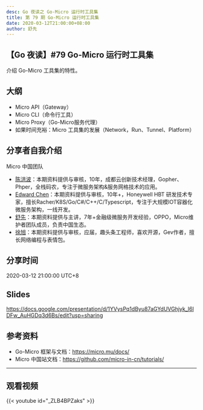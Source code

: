 ```yaml
---
desc: Go 夜读之 Go-Micro 运行时工具集
title: 第 79 期 Go-Micro 运行时工具集
date: 2020-03-12T21:00:00+08:00
author: 舒先
---
```


## 【Go 夜读】#79 Go-Micro 运行时工具集

​介绍 Go-Micro 工具集的特性。

## 大纲

- Micro API（Gateway）
- Micro CLI（命令行工具）
- Micro Proxy（Go-Micro服务代理）
- 如果时间充裕：Micro 工具集的发展（Network，Run、Tunnel、Platform）

## 分享者自我介绍

Micro 中国团队

- [陈洪波](https://github.com/hb-chen)：本期资料提供与审核，10年，成都云创新技术经理，Gopher、Phper，全栈码农，专注于微服务架构&服务网格技术的应用。
- [Edward Chen](https://github.com/crazybber)：本期资料提供与审核，10年+，Honeywell HBT 研发技术专家，擅长Racher/K8S/Go/C#/C++/C/Typescript，专注于大规模IOT容器化微服务架构，一线开发。
- [舒先](https://github.com/printfcoder)：本期资料提供与主讲，7年+金融级微服务开发经验，OPPO，Micro维护者团队成员，负责中国生态。
- [徐旭](https://github.com/Allenxuxu)：本期资料提供与审核，应届，趣头条工程师，喜欢开源，Gev作者，擅长网络编程与表情包。


## 分享时间

2020-03-12 21:00:00 UTC+8

## Slides

https://docs.google.com/presentation/d/1YVysPq1dByu87aGYdUVGhjyk_l6lDFw_AuHGDq3d6Bs/edit?usp=sharing

## 参考资料

- Go-Micro 框架与文档：https://micro.mu/docs/
- Micro 中国站文档：https://github.com/micro-in-cn/tutorials/

----

## 观看视频

{{< youtube id="_ZLB4BPZaks" >}}
